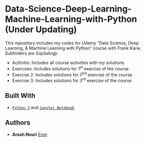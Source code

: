 # Data-Science-Deep-Learning-Machine-Learning-with-Python (Under Updating)

This repository includes my codes for Udemy “Data Science, Deep Learning, & Machine Learning with Python” course with Frank Kane. Subfolders are (Updating):
* Acitivitis: Includes all course activities with my solutions
* Exercises: Includes solutions for *1<sup>st<sup>* exercise of the course
* Exercise 2: Includes solutions for *2<sup>nd<sup>* exercise of the course
* Exercise 3: Includes solutions for *3<sup>rd<sup>* exercise of the course   

## Built With

* [`Python 3`](https://www.python.org/download/releases/3.0/) and [`Jupyter Notebook`](http://jupyter.org)

## Authors

* **Arash Nouri** [Eren](https://github.com/arasharn)
